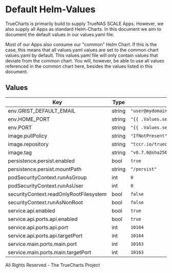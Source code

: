 # Default Helm-Values

TrueCharts is primarily build to supply TrueNAS SCALE Apps.
However, we also supply all Apps as standard Helm-Charts. In this document we aim to document the default values in our values.yaml file.

Most of our Apps also consume our "common" Helm Chart.
If this is the case, this means that all values.yaml values are set to the common chart values.yaml by default. This values.yaml file will only contain values that deviate from the common chart.
You will, however, be able to use all values referenced in the common chart here, besides the values listed in this document.

## Values

| Key | Type | Default | Description |
|-----|------|---------|-------------|
| env.GRIST_DEFAULT_EMAIL | string | `"user@mydomain.com"` |  |
| env.HOME_PORT | string | `"{{ .Values.service.api.ports.api.port }}"` |  |
| env.PORT | string | `"{{ .Values.service.main.ports.main.port }}"` |  |
| image.pullPolicy | string | `"IfNotPresent"` |  |
| image.repository | string | `"tccr.io/truecharts/grist"` |  |
| image.tag | string | `"v0.7.6@sha256:b25e45defaddb7557ae36bdd058cdd9b69aab91403a2c9966de7f9a1ce9f44af"` |  |
| persistence.persist.enabled | bool | `true` |  |
| persistence.persist.mountPath | string | `"/persist"` |  |
| podSecurityContext.runAsGroup | int | `0` |  |
| podSecurityContext.runAsUser | int | `0` |  |
| securityContext.readOnlyRootFilesystem | bool | `false` |  |
| securityContext.runAsNonRoot | bool | `false` |  |
| service.api.enabled | bool | `true` |  |
| service.api.ports.api.enabled | bool | `true` |  |
| service.api.ports.api.port | int | `10164` |  |
| service.api.ports.api.targetPort | int | `10164` |  |
| service.main.ports.main.port | int | `10163` |  |
| service.main.ports.main.targetPort | int | `10163` |  |

All Rights Reserved - The TrueCharts Project
